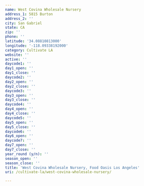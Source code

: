 ```yaml
---
name: West Covina Wholesale Nursery
address_1: 5815 Burton
address_2: ''
city: San Gabriel
state: CA
zip: ''
phone: ''
latitude: '34.08810813000'
longitude: '-118.09338192000'
category: Cultivate LA
website: ''
active: ''
daycode1: ''
day1_open: ''
day1_close: ''
daycode2: ''
day2_open: ''
day2_close: ''
daycode3: ''
day3_open: ''
day3_close: ''
daycode4: ''
day4_open: ''
day4_close: ''
daycode5: ''
day5_open: ''
day5_close: ''
daycode6: ''
day6_open: ''
daycode7: ''
day7_open: ''
day7_close: ''
year_round (y/n): ''
season_open: ''
season_close: ''
title: 'West Covina Wholesale Nursery, Food Oasis Los Angeles'
uri: /cultivate-la/west-covina-wholesale-nursery/

---
```

